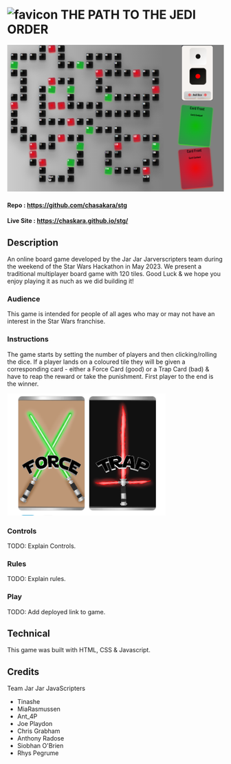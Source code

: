 #  ![favicon](favicon.ico) THE PATH TO THE JEDI ORDER

![Home](docs/board.PNG)

#### Repo : https://github.com/chasakara/stg
#### Live Site : https://chaskara.github.io/stg/

## Description
An online board game developed by the Jar Jar Jarverscripters team during the weekend of the Star Wars Hackathon in May 2023.  We present a traditional multiplayer board game with 120 tiles.  Good Luck & we hope you enjoy playing it as nuch as we did building it!

### Audience
This game is intended for people of all ages who may or may not have an interest in the Star Wars franchise.

### Instructions
The game starts by setting the number of players and then clicking/rolling the dice. If a player lands on a coloured tile they will be given a corresponding card - either a Force Card (good) or a Trap Card (bad) & have to reap the reward or take the punishment. First player to the end is the winner.  

![Cards](docs/gamecards.PNG)


### Controls
TODO: Explain Controls.
### Rules
TODO: Explain rules.
### Play
TODO: Add deployed link to game.

## Technical
This game was built with HTML, CSS & Javascript.

## Credits
Team Jar Jar JavaScripters
- Tinashe
- MiaRasmussen
- Ant_4P
- Joe Playdon
- Chris Grabham
- Anthony Radose
- Siobhan O'Brien
- Rhys Pegrume